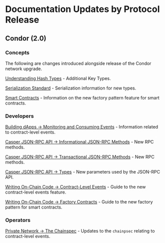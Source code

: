 # Documentation Updates by Protocol Release

## Condor (2.0)

### Concepts

The following are changes introduced alongside release of the Condor network upgrade.

[Understanding Hash Types](./concepts/hash-types.md) - Additional Key Types.

[Serialization Standard](./concepts/serialization-standard.md) - Serialization information for new types.

[Smart Contracts](./concepts/smart-contracts.md) - Information on the new factory pattern feature for smart contracts.

### Developers

[Building dApps -> Monitoring and Consuming Events](./developers/dapps/monitor-and-consume-events.md) - Information related to contract-level events.

[Casper JSON-RPC API -> Informational JSON-RPC Methods](./developers/json-rpc/json-rpc-informational.md) - New RPC methods.

[Casper JSON-RPC API -> Transactional JSON-RPC Methods](./developers/json-rpc/json-rpc-transactional.md) - New RPC methods.

[Casper JSON-RPC API -> Types](./developers/json-rpc/types_chain.md) - New parameters used by the JSON-RPC API.

[Writing On-Chain Code -> Contract-Level Events](./developers/writing-onchain-code/emitting-contract-events.md) - Guide to the new contract-level events feature.

[Writing On-Chain Code -> Factory Contracts](./developers/writing-onchain-code/factory-pattern.md) - Guide to the new factory pattern for smart contracts.

### Operators

[Private Network -> The Chainspec](./operators/setup-network/chain-spec.md) - Updates to the `chainpsec` relating to contract-level events.